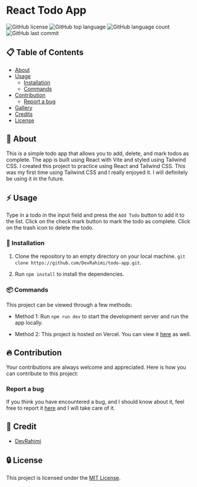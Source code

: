 # React Todo App

![GitHub license](https://img.shields.io/badge/license-MIT-blue.svg)
![GitHub top language](https://img.shields.io/github/languages/top/DevRahimi/todo-app)
![GitHub language count](https://img.shields.io/github/languages/count/DevRahimi/todo-app)
![GitHub last commit](https://img.shields.io/github/last-commit/DevRahimi/todo-app)

## :clipboard: Table of Contents

- [About](#green_book-about)
- [Usage](#zap-usage)
  - [Installation](#electric_plug-installation)
  - [Commands](#package-commands)
- [Contribution](#fire-contribution)
  - [Report a bug](#report-a-bug)
- [Gallery](#camera-gallery)
- [Credits](#credits)
- [License](#license)

## :green_book: About

This is a simple todo app that allows you to add, delete, and mark todos as complete. The app is built using React with Vite and styled using Tailwind CSS.
I created this project to practice using React and Tailwind CSS. This was my first time using Tailwind CSS and I really enjoyed it. I will definitely be using it in the future.

## :zap: Usage

Type in a todo in the input field and press the `Add Todo` button to add it to the list. Click on the check mark button to mark the todo as complete. Click on the trash icon to delete the todo.

### :electric_plug: Installation

1.  Clone the repository to an empty directory on your local machine.
    `git clone https://github.com/DevRahimi/todo-app.git`.

1.  Run `npm install` to install the dependencies.

### :package: Commands

This project can be viewed through a few methods:

- Method 1: Run `npm run dev` to start the development server and run the app locally.

- Method 2: This project is hosted on Vercel. You can view it <a href="https://todo-app-devrahimi.vercel.app" target="_blank">here</a> as well.

## :fire: Contribution

Your contributions are always welcome and appreciated. Here is how you can contribute to this project:

### Report a bug

If you think you have encountered a bug, and I should know about it, feel free to report it <a href="https://github.com/DevRahimi/todo-app/issues" target="_blank">here</a> and I will take care of it.

<!-- TODO: Change image -->
<!-- ##  :camera: Gallery

![Alt text](https://github.com/DevRahimi/rock-paper-scissors/blob/master/gallery/Demo.gif "Demo") -->

## :star2: Credit

- <a href="https://github.com/DevRahimi/" target="_blank">DevRahimi</a>

## :lock: License

This project is licensed under the [MIT License](LICENSE.md).
